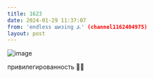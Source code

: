 ```yaml
---
title: 1623
date: 2024-01-29 11:37:07
from: 'endless шизing ⍼' (channel1162404975)
layout: post
---
```


![image](photos/photo_243@29-01-2024_11-37-07.jpg)

привилегированность 💋💅
